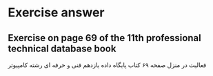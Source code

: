 # Exercise answer
Exercise on page 69 of the 11th professional technical database book
---------------------------------------
فعالیت در منزل صفحه ۶۹
کتاب پایگاه داده یازدهم فنی و حرفه ای
رشته کامپیوتر

